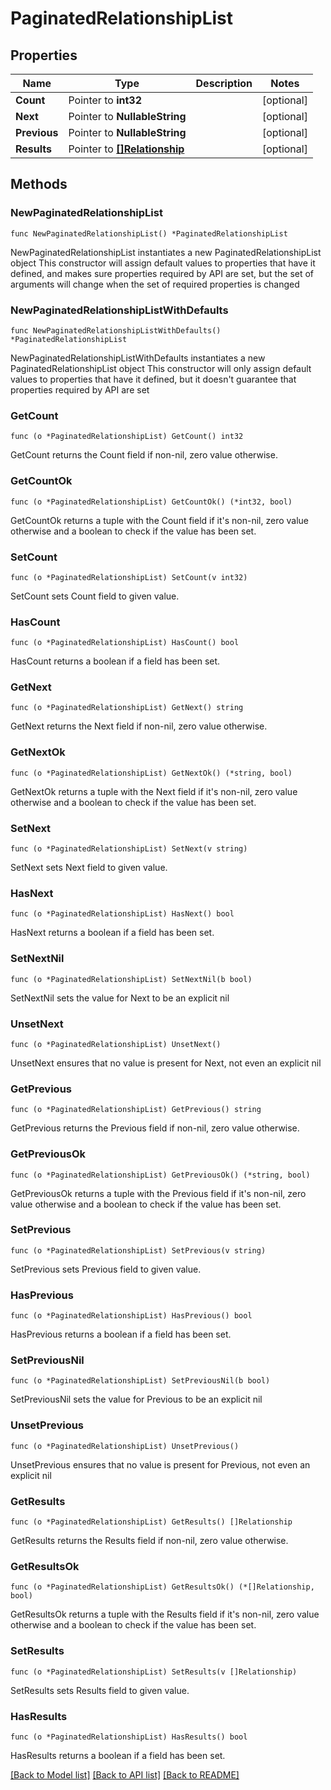 # PaginatedRelationshipList

## Properties

Name | Type | Description | Notes
------------ | ------------- | ------------- | -------------
**Count** | Pointer to **int32** |  | [optional] 
**Next** | Pointer to **NullableString** |  | [optional] 
**Previous** | Pointer to **NullableString** |  | [optional] 
**Results** | Pointer to [**[]Relationship**](Relationship.md) |  | [optional] 

## Methods

### NewPaginatedRelationshipList

`func NewPaginatedRelationshipList() *PaginatedRelationshipList`

NewPaginatedRelationshipList instantiates a new PaginatedRelationshipList object
This constructor will assign default values to properties that have it defined,
and makes sure properties required by API are set, but the set of arguments
will change when the set of required properties is changed

### NewPaginatedRelationshipListWithDefaults

`func NewPaginatedRelationshipListWithDefaults() *PaginatedRelationshipList`

NewPaginatedRelationshipListWithDefaults instantiates a new PaginatedRelationshipList object
This constructor will only assign default values to properties that have it defined,
but it doesn't guarantee that properties required by API are set

### GetCount

`func (o *PaginatedRelationshipList) GetCount() int32`

GetCount returns the Count field if non-nil, zero value otherwise.

### GetCountOk

`func (o *PaginatedRelationshipList) GetCountOk() (*int32, bool)`

GetCountOk returns a tuple with the Count field if it's non-nil, zero value otherwise
and a boolean to check if the value has been set.

### SetCount

`func (o *PaginatedRelationshipList) SetCount(v int32)`

SetCount sets Count field to given value.

### HasCount

`func (o *PaginatedRelationshipList) HasCount() bool`

HasCount returns a boolean if a field has been set.

### GetNext

`func (o *PaginatedRelationshipList) GetNext() string`

GetNext returns the Next field if non-nil, zero value otherwise.

### GetNextOk

`func (o *PaginatedRelationshipList) GetNextOk() (*string, bool)`

GetNextOk returns a tuple with the Next field if it's non-nil, zero value otherwise
and a boolean to check if the value has been set.

### SetNext

`func (o *PaginatedRelationshipList) SetNext(v string)`

SetNext sets Next field to given value.

### HasNext

`func (o *PaginatedRelationshipList) HasNext() bool`

HasNext returns a boolean if a field has been set.

### SetNextNil

`func (o *PaginatedRelationshipList) SetNextNil(b bool)`

 SetNextNil sets the value for Next to be an explicit nil

### UnsetNext
`func (o *PaginatedRelationshipList) UnsetNext()`

UnsetNext ensures that no value is present for Next, not even an explicit nil
### GetPrevious

`func (o *PaginatedRelationshipList) GetPrevious() string`

GetPrevious returns the Previous field if non-nil, zero value otherwise.

### GetPreviousOk

`func (o *PaginatedRelationshipList) GetPreviousOk() (*string, bool)`

GetPreviousOk returns a tuple with the Previous field if it's non-nil, zero value otherwise
and a boolean to check if the value has been set.

### SetPrevious

`func (o *PaginatedRelationshipList) SetPrevious(v string)`

SetPrevious sets Previous field to given value.

### HasPrevious

`func (o *PaginatedRelationshipList) HasPrevious() bool`

HasPrevious returns a boolean if a field has been set.

### SetPreviousNil

`func (o *PaginatedRelationshipList) SetPreviousNil(b bool)`

 SetPreviousNil sets the value for Previous to be an explicit nil

### UnsetPrevious
`func (o *PaginatedRelationshipList) UnsetPrevious()`

UnsetPrevious ensures that no value is present for Previous, not even an explicit nil
### GetResults

`func (o *PaginatedRelationshipList) GetResults() []Relationship`

GetResults returns the Results field if non-nil, zero value otherwise.

### GetResultsOk

`func (o *PaginatedRelationshipList) GetResultsOk() (*[]Relationship, bool)`

GetResultsOk returns a tuple with the Results field if it's non-nil, zero value otherwise
and a boolean to check if the value has been set.

### SetResults

`func (o *PaginatedRelationshipList) SetResults(v []Relationship)`

SetResults sets Results field to given value.

### HasResults

`func (o *PaginatedRelationshipList) HasResults() bool`

HasResults returns a boolean if a field has been set.


[[Back to Model list]](../README.md#documentation-for-models) [[Back to API list]](../README.md#documentation-for-api-endpoints) [[Back to README]](../README.md)


